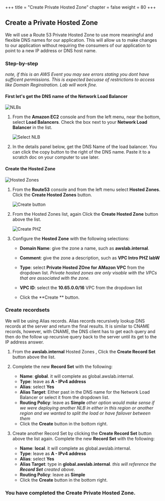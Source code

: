 +++
title = "Create Private Hosted Zone"
chapter = false
weight = 80
+++

## Create a Private Hosted Zone

We will use a Route 53 Private Hosted Zone to use more meaningful and flexible DNS names for our application. This will allow us to make changes to our application without requiring the consumers of our application to point to a new IP address or DNS host name. 

### Step-by-step
_note, if this is an AWS Event you may see errors stating you dont have sufficent permissions. This is expected becuase of restrictions to access like Domain Reginstration. Lab will work fine._

#### First let's get the DNS name of the **Network Load Balancer**

  ![NLBs](/images/nlb-nlb-list.png)
1. From the **Amazon EC2** console and from the left menu, near the bottom, select **Load Balancers**. Check the box next to your **Network Load Balancer** in the list.

   ![Select NLB](/images/nlb-details.png)

1. In the details panel below, get the DNS Name of the load balancer. You can click the copy button to the right of the DNS name. Paste it to a scratch doc on your computer to use later.

#### Create the Hosted Zone

   ![Hosted Zones](/images/r53-welcome.png)
1. From the **Route53** console and from the left menu select **Hosted Zones**. Click the **Create Hosted Zones** button.

   ![Create button](/images/r53-empty.png)

1. From the Hosted Zones list, again Click the **Create Hosted Zone** button above the list.

    ![Create PHZ](/images/r53-phz-create.png)
1. Configure the **Hosted Zone** with the following selections:
    - **Domain Name**: give the zone a name, such as **awslab.internal**.
    - **Comment**: give the zone a description, such as **VPC Intro PHZ labW**
    - **Type**: select **Private Hosted ZOne for AMazon VPC** from the dropdown list. _Private hosted zones are only visable with the VPCs that are associated with the zone._
    - **VPC ID**: select the **10.65.0.0/16** VPC from the dropdown list

    - Click the **Create ** button.



### Create recordsets
We will be using Alias records. Alias records recursively lookup DNS records at the server and return the final results. It is similar to CNAME records, however, with CNAME, the DNS client has to get each query and then do the follow up recursive query back to the server until its get to the IP address answer.

1. From the **awslab.internal** Hosted Zones , Click the **Create Record Set** button above the list.

1. Complete the new **Record Set** with the following:
    - **Name**: **global**. it will complete as global.awslab.internal.
    - **Type**: leave as **A - IPv4 address**
    - **Alias**: select **Yes**
    - **Alias Target**: Either past in the DNS name for the Network Load Balancer or select it from the dropdown list.
    - **Routing Policy**: leave as **Simple** _other option would make sense if we were deploying another NLB in either in this region or another region and we wanted to split the load or have failover between them_
    - Click the **Create** button in the bottom right.

1. Create another Record Set by clicking the **Create Record Set** button above the list again. Complete the new **Record Set** with the following:
    - **Name**: **local**. it will complete as global.awslab.internal.
    - **Type**: leave as **A - IPv4 address**
    - **Alias**: select **Yes**
    - **Alias Target**: type in **global.awslab.internal**. _this will reference the **Record Set** created above._
    - **Routing Policy**: leave as **Simple** 
    - Click the **Create** button in the bottom right.


### You have completed the Create Private Hosted Zone.
